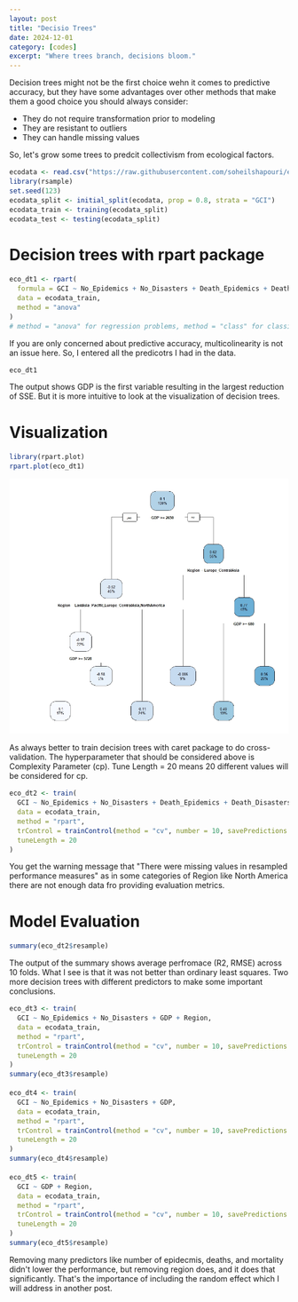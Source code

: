 ```yaml
---
layout: post
title: "Decisio Trees"
date: 2024-12-01
category: [codes]
excerpt: "Where trees branch, decisions bloom."
---
```

Decision trees might not be the first choice wehn it comes to predictive accuracy, but they have some advantages over other methods that make them a good choice you should always consider:
- They do not require transformation prior to modeling
- They are resistant to outliers
- They can handle missing values

So, let's grow some trees to predcit collectivism from ecological factors. 

```r
ecodata <- read.csv("https://raw.githubusercontent.com/soheilshapouri/epidemics_collectivism/main/Data%20S2.csv")
library(rsample)
set.seed(123)
ecodata_split <- initial_split(ecodata, prop = 0.8, strata = "GCI")
ecodata_train <- training(ecodata_split)
ecodata_test <- testing(ecodata_split)
```
# Decision trees with rpart package #
```r
eco_dt1 <- rpart(
  formula = GCI ~ No_Epidemics + No_Disasters + Death_Epidemics + Death_Disasters + Mortality_Epidemics + Mortality_Disasters + GDP + Region,
  data = ecodata_train,
  method = "anova"
)
# method = "anova" for regression problems, method = "class" for classification problems
```
If you are only concerned about predictive accuracy, multicolinearity is not an issue here. So, I entered all the predicotrs I had in the data. 
  
```r
eco_dt1
```
The output shows GDP is the first variable resulting in the largest reduction of SSE. But it is more intuitive to look at the visualization of decision trees. 
# Visualization 
```r
library(rpart.plot)
rpart.plot(eco_dt1)
```
![Decision Tree](https://raw.githubusercontent.com/soheilshapouri/soheilshapouri.github.io/master/_posts/dt1.jpeg)

As always better to train decision trees with caret package to do cross-validation. The hyperparameter that should be considered above is Complexity Parameter (cp). Tune Length = 20 means 20 different values will be considered for cp. 
```r
eco_dt2 <- train(
  GCI ~ No_Epidemics + No_Disasters + Death_Epidemics + Death_Disasters + Mortality_Epidemics + Mortality_Disasters + GDP + Region,
  data = ecodata_train,
  method = "rpart",
  trControl = trainControl(method = "cv", number = 10, savePredictions = "all"),
  tuneLength = 20
)
```
You get the warning message that "There were missing values in resampled performance measures" as in some categories of Region like North America there are not enough data fro providing evaluation metrics.   
# Model Evaluation
```r
summary(eco_dt2$resample)
```
The output of the summary shows average perfromace (R2, RMSE) across 10 folds. What I see is that it was not better than ordinary least squares. 
Two more decision trees with different predictors to make some important conclusions. 
```r
eco_dt3 <- train(
  GCI ~ No_Epidemics + No_Disasters + GDP + Region,
  data = ecodata_train,
  method = "rpart",
  trControl = trainControl(method = "cv", number = 10, savePredictions = "all"),
  tuneLength = 20
)
summary(eco_dt3$resample)

eco_dt4 <- train(
  GCI ~ No_Epidemics + No_Disasters + GDP,
  data = ecodata_train,
  method = "rpart",
  trControl = trainControl(method = "cv", number = 10, savePredictions = "all"),
  tuneLength = 20
)
summary(eco_dt4$resample)

eco_dt5 <- train(
  GCI ~ GDP + Region,
  data = ecodata_train,
  method = "rpart",
  trControl = trainControl(method = "cv", number = 10, savePredictions = "all"),
  tuneLength = 20
)
summary(eco_dt5$resample)
```
Removing many predictors like number of epidecmis, deaths, and mortality didn't lower the performance, but removing region does, and it does that significantly. That's the importance of including the random effect which I will address in another post.    
